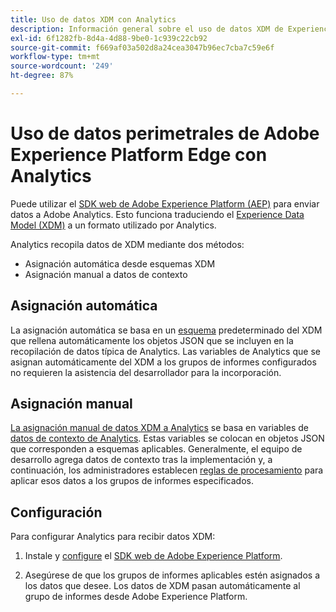 ```yaml
---
title: Uso de datos XDM con Analytics
description: Información general sobre el uso de datos XDM de Experience Platform en Adobe Analytics
exl-id: 6f1282fb-8d4a-4d88-9be0-1c939c22cb92
source-git-commit: f669af03a502d8a24cea3047b96ec7cba7c59e6f
workflow-type: tm+mt
source-wordcount: '249'
ht-degree: 87%

---
```


# Uso de datos perimetrales de Adobe Experience Platform Edge con Analytics

Puede utilizar el [SDK web de Adobe Experience Platform (AEP)](https://experienceleague.adobe.com/docs/launch/using/extensions-ref/adobe-extension/aep-extension/overview.html) para enviar datos a Adobe Analytics. Esto funciona traduciendo el [Experience Data Model (XDM)](https://experienceleague.adobe.com/docs/experience-platform/xdm/home.html?lang=es) a un formato utilizado por Analytics.

Analytics recopila datos de XDM mediante dos métodos:

* Asignación automática desde esquemas XDM
* Asignación manual a datos de contexto

## Asignación automática

La asignación automática se basa en un [esquema](https://experienceleague.adobe.com/docs/experience-platform/xdm/schema/composition.html) predeterminado del XDM que rellena automáticamente los objetos JSON que se incluyen en la recopilación de datos típica de Analytics. Las variables de Analytics que se asignan automáticamente del XDM a los grupos de informes configurados no requieren la asistencia del desarrollador para la incorporación.

## Asignación manual

[La asignación manual de datos XDM a Analytics](xdm-manual.md) se basa en variables de [datos de contexto de Analytics](../vars/page-vars/contextdata.md). Estas variables se colocan en objetos JSON que corresponden a esquemas aplicables. Generalmente, el equipo de desarrollo agrega datos de contexto tras la implementación y, a continuación, los administradores establecen [reglas de procesamiento](/help/admin/admin/c-processing-rules/c-processing-rules-configuration/t-processing-rules.md) para aplicar esos datos a los grupos de informes especificados.

## Configuración

Para configurar Analytics para recibir datos XDM:

1. Instale y [configure](https://experienceleague.adobe.com/docs/experience-platform/edge/fundamentals/configuring-the-sdk.html) el [SDK web de Adobe Experience Platform](https://experienceleague.adobe.com/docs/experience-platform/edge/fundamentals/installing-the-sdk.html).

2. Asegúrese de que los grupos de informes aplicables estén asignados a los datos que desee. Los datos de XDM pasan automáticamente al grupo de informes desde Adobe Experience Platform.
